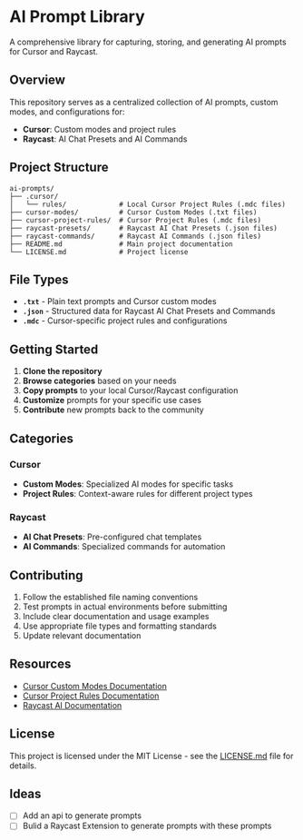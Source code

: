 # AI Prompt Library

A comprehensive library for capturing, storing, and generating AI prompts for Cursor and Raycast.

## Overview

This repository serves as a centralized collection of AI prompts, custom modes, and configurations for:

- **Cursor**: Custom modes and project rules
- **Raycast**: AI Chat Presets and AI Commands

## Project Structure

```
ai-prompts/
├── .cursor/
│   └── rules/             # Local Cursor Project Rules (.mdc files)
├── cursor-modes/          # Cursor Custom Modes (.txt files)
├── cursor-project-rules/  # Cursor Project Rules (.mdc files)
├── raycast-presets/       # Raycast AI Chat Presets (.json files)
├── raycast-commands/      # Raycast AI Commands (.json files)
├── README.md              # Main project documentation
└── LICENSE.md             # Project license
```

## File Types

- **`.txt`** - Plain text prompts and Cursor custom modes
- **`.json`** - Structured data for Raycast AI Chat Presets and Commands
- **`.mdc`** - Cursor-specific project rules and configurations

## Getting Started

1. **Clone the repository**
2. **Browse categories** based on your needs
3. **Copy prompts** to your local Cursor/Raycast configuration
4. **Customize** prompts for your specific use cases
5. **Contribute** new prompts back to the community

## Categories

### Cursor

- **Custom Modes**: Specialized AI modes for specific tasks
- **Project Rules**: Context-aware rules for different project types

### Raycast

- **AI Chat Presets**: Pre-configured chat templates
- **AI Commands**: Specialized commands for automation

## Contributing

1. Follow the established file naming conventions
2. Test prompts in actual environments before submitting
3. Include clear documentation and usage examples
4. Use appropriate file types and formatting standards
5. Update relevant documentation

## Resources

- [Cursor Custom Modes Documentation](https://docs.cursor.com/agent/modes#custom)
- [Cursor Project Rules Documentation](https://docs.cursor.com/context/rules#project-rules)
- [Raycast AI Documentation](https://manual.raycast.com/ai#block-1cfd6e4a821581f99273f9f81d0ba4fe)

## License

This project is licensed under the MIT License - see the [LICENSE.md](LICENSE.md) file for details.

## Ideas

- [ ] Add an api to generate prompts
- [ ] Bulid a Raycast Extension to generate prompts with these prompts
